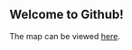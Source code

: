 ## Welcome to Github!

The map can be viewed [here](https://githubschool.github.io/open-enrollment-classes-introduction-to-github/).
